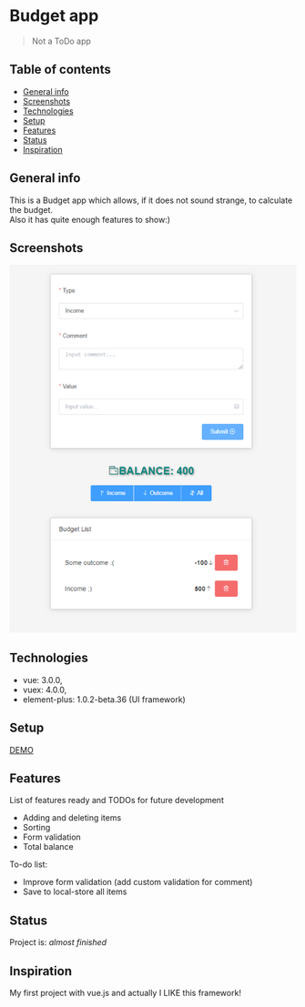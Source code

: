 # Budget app
> Not a ToDo app

## Table of contents
* [General info](#general-info)
* [Screenshots](#screenshots)
* [Technologies](#technologies)
* [Setup](#setup)
* [Features](#features)
* [Status](#status)
* [Inspiration](#inspiration)

## General info
This is a Budget app which allows, if it does not sound strange, to calculate the budget.  
Also it has quite enough features to show:)


## Screenshots
![Example screenshot](./screenshots/illustration.png)

## Technologies
* vue: 3.0.0,
* vuex: 4.0.0,
* element-plus: 1.0.2-beta.36 (UI framework)

## Setup
[DEMO](https://ic3top.github.io/Vue-path/budget-app/dist/)

## Features
List of features ready and TODOs for future development
* Adding and deleting items
* Sorting
* Form validation
* Total balance

To-do list:
* Improve form validation (add custom validation for comment)
* Save to local-store all items

## Status
Project is: _almost finished_

## Inspiration
My first project with vue.js and actually I LIKE this framework!

